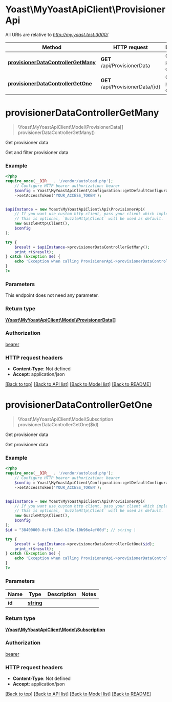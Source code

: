 # Yoast\MyYoastApiClient\ProvisionerApi

All URIs are relative to *http://my.yoast.test:3000/*

Method | HTTP request | Description
------------- | ------------- | -------------
[**provisionerDataControllerGetMany**](ProvisionerApi.md#provisionerdatacontrollergetmany) | **GET** /api/ProvisionerData | Get provisioner data
[**provisionerDataControllerGetOne**](ProvisionerApi.md#provisionerdatacontrollergetone) | **GET** /api/ProvisionerData/{id} | Get provisioner data

# **provisionerDataControllerGetMany**
> \Yoast\MyYoastApiClient\Model\ProvisionerData[] provisionerDataControllerGetMany()

Get provisioner data

Get and filter provisioner data

### Example
```php
<?php
require_once(__DIR__ . '/vendor/autoload.php');
    // Configure HTTP bearer authorization: bearer
    $config = Yoast\MyYoastApiClient\Configuration::getDefaultConfiguration()
    ->setAccessToken('YOUR_ACCESS_TOKEN');


$apiInstance = new Yoast\MyYoastApiClient\Api\ProvisionerApi(
    // If you want use custom http client, pass your client which implements `GuzzleHttp\ClientInterface`.
    // This is optional, `GuzzleHttp\Client` will be used as default.
    new GuzzleHttp\Client(),
    $config
);

try {
    $result = $apiInstance->provisionerDataControllerGetMany();
    print_r($result);
} catch (Exception $e) {
    echo 'Exception when calling ProvisionerApi->provisionerDataControllerGetMany: ', $e->getMessage(), PHP_EOL;
}
?>
```

### Parameters
This endpoint does not need any parameter.

### Return type

[**\Yoast\MyYoastApiClient\Model\ProvisionerData[]**](../Model/ProvisionerData.md)

### Authorization

[bearer](../../README.md#bearer)

### HTTP request headers

 - **Content-Type**: Not defined
 - **Accept**: application/json

[[Back to top]](#) [[Back to API list]](../../README.md#documentation-for-api-endpoints) [[Back to Model list]](../../README.md#documentation-for-models) [[Back to README]](../../README.md)

# **provisionerDataControllerGetOne**
> \Yoast\MyYoastApiClient\Model\Subscription provisionerDataControllerGetOne($id)

Get provisioner data

Get provisioner data

### Example
```php
<?php
require_once(__DIR__ . '/vendor/autoload.php');
    // Configure HTTP bearer authorization: bearer
    $config = Yoast\MyYoastApiClient\Configuration::getDefaultConfiguration()
    ->setAccessToken('YOUR_ACCESS_TOKEN');


$apiInstance = new Yoast\MyYoastApiClient\Api\ProvisionerApi(
    // If you want use custom http client, pass your client which implements `GuzzleHttp\ClientInterface`.
    // This is optional, `GuzzleHttp\Client` will be used as default.
    new GuzzleHttp\Client(),
    $config
);
$id = "38400000-8cf0-11bd-b23e-10b96e4ef00d"; // string | 

try {
    $result = $apiInstance->provisionerDataControllerGetOne($id);
    print_r($result);
} catch (Exception $e) {
    echo 'Exception when calling ProvisionerApi->provisionerDataControllerGetOne: ', $e->getMessage(), PHP_EOL;
}
?>
```

### Parameters

Name | Type | Description  | Notes
------------- | ------------- | ------------- | -------------
 **id** | [**string**](../Model/.md)|  |

### Return type

[**\Yoast\MyYoastApiClient\Model\Subscription**](../Model/Subscription.md)

### Authorization

[bearer](../../README.md#bearer)

### HTTP request headers

 - **Content-Type**: Not defined
 - **Accept**: application/json

[[Back to top]](#) [[Back to API list]](../../README.md#documentation-for-api-endpoints) [[Back to Model list]](../../README.md#documentation-for-models) [[Back to README]](../../README.md)

